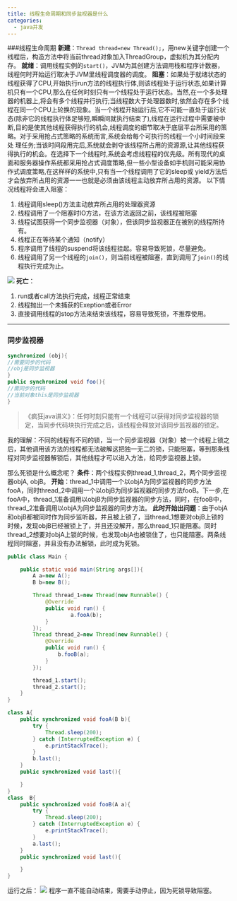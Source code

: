 ```yaml
---
title: 线程生命周期和同步监视器是什么
categories:
  - java并发
---
```


###线程生命周期
**新建**：`Thread thread=new Thread();`，用new关键字创建一个线程后，构造方法中将当前thread对象加入ThreadGroup，虚拟机为其分配内存。
**就绪**：调用线程实例的`start()`，JVM为其创建方法调用栈和程序计数器，线程何时开始运行取决于JVM里线程调度器的调度。
**阻塞**：如果处于就绪状态的线程获得了CPU,开始执行run方法的线程执行体,则该线程处于运行状态,如果计算机只有一个CPU,那么在任何时刻只有一个线程处于运行状态。当然,在一个多处理器的机器上,将会有多个线程并行执行;当线程数大于处理器数时,依然会存在多个线程在同一个CPU上轮换的现象。当一个线程开始运行后,它不可能一直处于运行状态(除非它的线程执行体足够短,瞬瞬间就执行结束了),线程在运行过程中需要被中断,目的是使其他线程获得执行的机会,线程调度的细节取决于底层平台所采用的策略。对于采用抢占式策略的系统而言,系统会给每个可执行的线程一个小时间段来处
理任务;当该时间段用完后,系统就会剥夺该线程所占用的资源源,让其他线程获得执行的机会。在选择下一个线程时,系统会考虑线程程的优先级。所有现代的桌面和服务器操作系统都采用抢占式调度策略,但一些小型设备如手机则可能采用协作式调度策略,在这样样的系统中,只有当一个线程调用了它的sleep或 yield方法后才会放弃所占用的资源一一也就是必须由该线程主动放弃所占用的资源。
以下情况线程将会进入阻塞：
1. 线程调用sleep()方法主动放弃所占用的处理器资源
2. 线程调用了一个阻塞时IO方法，在该方法返回之前，该线程被阻塞
3. 线程试图获得一个同步监视器（对象），但该同步监视器正在被别的线程所持有。
4. 线程正在等待某个通知（notify）
5. 程序调用了线程的suspend将该线程挂起。容易导致死锁，尽量避免。
6. 线程调用了另一个线程的`join()`，则当前线程被阻塞，直到调用了`join()`的线程执行完成为止。

![](https://upload-images.jianshu.io/upload_images/7177220-1aed22cc2f8fb6b0.png?imageMogr2/auto-orient/strip%7CimageView2/2/w/1240)
**死亡**：
1. run或者call方法执行完成，线程正常结束
2. 线程抛出一个未捕获的Exeption或者Error
3. 直接调用线程的stop方法来结束该线程，容易导致死锁，不推荐使用。

---

### 同步监视器
``` java
synchronized (obj){            
//需要同步的代码
//obj是同步监视器
}
public synchronized void foo(){
//需同步的代码        
//当前对象this是同步监视器
}
```
>《疯狂java讲义》：任何时刻只能有一个线程可以获得对同步监视器的锁定，当同步代码块执行完成之后，该线程会释放对该同步监视器的锁定。

我的理解：不同的线程有不同的锁，当一个同步监视器（对象）被一个线程上锁之后，其他调用该方法的线程都无法破解这把独一无二的锁，只能阻塞，等到那条线程对同步监视器解锁后，其他线程才可以进入方法，给同步监视器上锁。

那么死锁是什么概念呢？
**条件**：两个线程实例thread_1,thread_2，两个同步监视器objA, objB。
**开始**：thread_1中调用一个以objA为同步监视器的同步方法fooA，同时thread_2中调用一个以objB为同步监视器的同步方法fooB。下一步,在fooA中，thread_1准备调用以objB为同步监视器的同步方法，同时，在fooB中，thread_2准备调用以objA为同步监视器的同步方法。
**此时开始出问题**：由于objA和objB都被同时作为同步监听器，并且被上锁了，当thread_1想要对objB上锁的时候，发现objB已经被锁上了，并且还没解开，那么thread_1只能阻塞。同时thread_2想要对objA上锁的时候，也发现objA也被锁住了，也只能阻塞。两条线程同时阻塞，并且没有办法解锁，此时成为死锁。
``` java
public class Main {

    public static void main(String args[]){
        A a=new A();
        B b=new B();

        Thread thread_1=new Thread(new Runnable() {
            @Override
            public void run() {
                    a.fooA(b);
            }
        });
        Thread thread_2=new Thread(new Runnable() {
            @Override
            public void run() {
                b.fooB(a);
            }
        });

        thread_1.start();
        thread_2.start();
    }
}

class A{
    public synchronized void fooA(B b){
        try {
            Thread.sleep(200);
        } catch (InterruptedException e) {
            e.printStackTrace();
        }
        b.last();
    }
    public synchronized void last(){

    }
}
class  B{
    public synchronized void fooB(A a){
        try {
            Thread.sleep(200);
        } catch (InterruptedException e) {
            e.printStackTrace();
        }
        a.last();
    }
    public synchronized void last(){

    }
}
```
运行之后：
![](https://upload-images.jianshu.io/upload_images/7177220-1b7c5b11281f6d85.png?imageMogr2/auto-orient/strip%7CimageView2/2/w/1240)
程序一直不能自动结束，需要手动停止，因为死锁导致阻塞。
                                                                                                                                                                                                                                                                                                                                                                                                                                                                                                                                                                                                                                                                                                                                                                                                                                                                                                                                                                                                                                                                                                                                                                                                                                                                                                                                                                                                                                                                                                                                                                                                                                                                                                                                                                                                                                                                                                                                                                                                                                                                                                                                                                                                                                                                                                                                                                                                                                                                                                                                                                                                                                                                                                                                                                                                                                                                                                                                                                                                                                                                                                                                                                                                                                                                                                                                                                                                                                                                                                                                                                                                                                                                                                                                                                                                                                                                                                                                                                                                                                                                                                                                                                                                                                                                                                                                                                                                                                                                                                                                                                                                                                                                                                                                                                                                                                                                                                                                                                                                                                                    